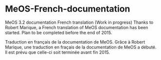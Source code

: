 # MeOS-French-documentation
MeOS 3.2 documentation French translation (Work in progress)
Thanks to Robert Marique, a French translation of MeOS documentation has been started.
Plan to be completed before the end of 2015.

Traduction en français de la documentation de MeOS.
Grâce à Robert Marique, une traduction en fraçais de la documentation de MeOS a débuté.
Il est prévu que celle-ci soit terminée avant fin 2015.

